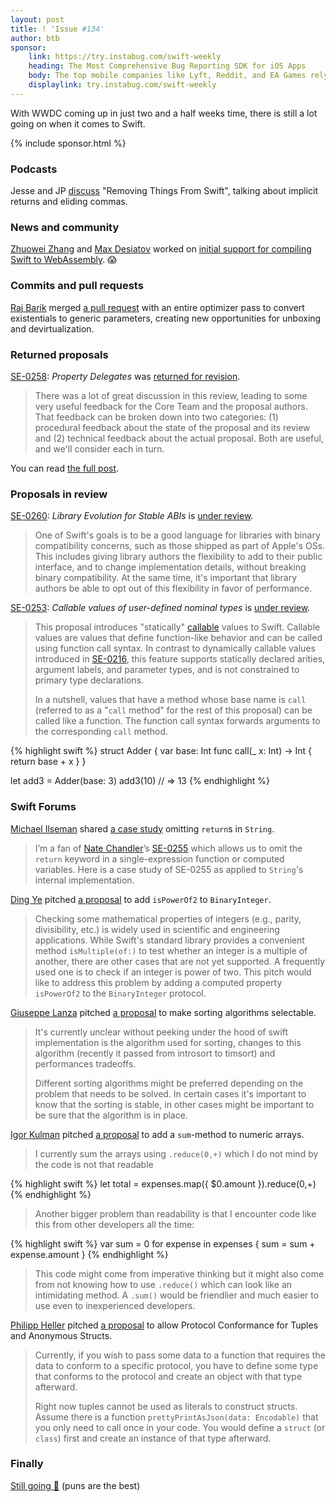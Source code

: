 ```yaml
---
layout: post
title: ! 'Issue #134'
author: btb
sponsor:
    link: https://try.instabug.com/swift-weekly
    heading: The Most Comprehensive Bug Reporting SDK for iOS Apps
    body: The top mobile companies like Lyft, Reddit, and EA Games rely on Instabug to iterate faster and enhance their app quality. Instabug lightweight SDK allows developers to receive detailed bug reports directly from testers and users. Instabug attaches screenshots, screen recordings, device details and repro-steps with each report. Try Instabug now - You just need one minute to integrate the SDK!  Use the discount-code **InstabugLovesSwiftWeekly** and get a 20% discount for 3 months on all plans!
    displaylink: try.instabug.com/swift-weekly
---
```


With WWDC coming up in just two and a half weeks time, there is still a lot
going on when it comes to Swift.

<!--excerpt-->

{% include sponsor.html %}

### Podcasts

Jesse and JP [discuss](https://spec.fm/podcasts/swift-unwrapped/295535)
"Removing Things From Swift", talking about implicit returns and eliding commas.

### News and community

[Zhuowei Zhang](https://twitter.com/zhuowei) and [Max Desiatov](https://twitter.com/MaxDesiatov)
worked on [initial support for compiling Swift to WebAssembly](https://swiftwasm.org). 😱

### Commits and pull requests

[Raj Barik](https://github.com/rajbarik) merged [a pull request](https://github.com/apple/swift/pull/19820)
with an entire optimizer pass to convert existentials to generic parameters,
creating new opportunities for unboxing and devirtualization.

### Returned proposals

[SE-0258](https://github.com/apple/swift-evolution/blob/master/proposals/0258-property-delegates.md): *Property Delegates* was [returned for revision](https://forums.swift.org/t/returned-for-revision-se-0258-property-delegates/24080).

> There was a lot of great discussion in this review, leading to some very
useful feedback for the Core Team and the proposal authors. That feedback can
be broken down into two categories: (1) procedural feedback about the state of
the proposal and its review and (2) technical feedback about the actual
proposal. Both are useful, and we'll consider each in turn.

You can read [the full post](https://forums.swift.org/t/returned-for-revision-se-0258-property-delegates/24080).

### Proposals in review

[SE-0260](https://github.com/apple/swift-evolution/blob/master/proposals/0260-library-evolution.md): *Library Evolution for Stable ABIs* is [under review](https://forums.swift.org/t/se-0260-library-evolution/24260/1).

> One of Swift's goals is to be a good language for libraries with binary
compatibility concerns, such as those shipped as part of Apple's OSs. This
includes giving library authors the flexibility to add to their public
interface, and to change implementation details, without breaking binary
compatibility. At the same time, it's important that library authors be able to
opt out of this flexibility in favor of performance.

[SE-0253](https://github.com/apple/swift-evolution/blob/master/proposals/0253-callable.md): *Callable values of user-defined nominal types* is [under review](https://forums.swift.org/t/se-0253-callable-values-of-user-defined-nominal-types/24177).

> This proposal introduces "statically"
[callable](https://en.wikipedia.org/wiki/Callable_object) values to Swift.
Callable values are values that define function-like behavior and can be called
using function call syntax. In contrast to dynamically callable values
introduced in
[SE-0216](https://github.com/apple/swift-evolution/blob/master/proposals/0216-dynamic-callable.md),
this feature supports statically declared arities, argument labels, and
parameter types, and is not constrained to primary type declarations.
>
> In a nutshell, values that have a method whose base name is `call` (referred to
as a "`call` method" for the rest of this proposal) can be called like a
function. The function call syntax forwards arguments to the corresponding
`call` method.

{% highlight swift %}
struct Adder {
    var base: Int
    func call(_ x: Int) -> Int {
        return base + x
    }
}

let add3 = Adder(base: 3)
add3(10) // => 13
{% endhighlight %}

### Swift Forums

[Michael Ilseman](https://twitter.com/ilseman/) shared [a case study](https://forums.swift.org/t/omitting-returns-in-string-case-study-of-se-0255/24283) omitting `return`s in `String`.

> I’m a fan of [Nate Chandler](https://twitter.com/neightchan)’s [SE-0255](https://github.com/apple/swift-evolution/blob/master/proposals/0255-omit-return.md) which allows us to omit the `return`
keyword in a single-expression function or computed variables. Here is a case
study of SE-0255 as applied to `String`'s internal implementation.

[Ding Ye](https://github.com/dingobye) pitched [a proposal](https://forums.swift.org/t/adding-ispowerof2-to-binaryinteger/24087) to add `isPowerOf2` to `BinaryInteger`.

> Checking some mathematical properties of integers (e.g., parity,
divisibility, etc.) is widely used in scientific and engineering applications.
While Swift's standard library provides a convenient method `isMultiple(of:)` to
test whether an integer is a multiple of another, there are other cases that
are not yet supported. A frequently used one is to check if an integer is power
of two. This pitch would like to address this problem by adding a computed
property `isPowerOf2` to the `BinaryInteger` protocol.

[Giuseppe Lanza](https://twitter.com/GLDeveloper) pitched [a proposal](https://forums.swift.org/t/pitch-stdlib-making-sorting-algorithm-choosable/24100) to make sorting
algorithms selectable.

> It's currently unclear without peeking under the hood of swift implementation
is the algorithm used for sorting, changes to this algorithm (recently it
passed from introsort to timsort) and performances tradeoffs.
>
> Different sorting algorithms might be preferred depending on the problem
that needs to be solved. In certain cases it's important to know that the
sorting is stable, in other cases might be important to be sure that the
algorithm is in place.

[Igor Kulman](https://twitter.com/igorkulman) pitched [a proposal](https://forums.swift.org/t/pitch-method-to-sum-numeric-arrays/24170) to add a `sum`-method to numeric arrays.

> I currently sum the arrays using `.reduce(0,+)` which I do not mind by the code
is not that readable

{% highlight swift %}
let total = expenses.map({ $0.amount }).reduce(0,+)
{% endhighlight %}

> Another bigger problem than readability is that I encounter code like this
from other developers all the time:

{% highlight swift %}
var sum = 0
for expense in expenses {
    sum = sum + expense.amount
}
{% endhighlight %}

> This code might come from imperative thinking but it might also come from
not knowing how to use `.reduce()` which can look like an intimidating method.
A `.sum()` would be friendlier and much easier to use even to inexperienced
developers.

[Philipp Heller](https://twitter.com/pxheller) pitched [a proposal](https://forums.swift.org/t/pitch-protocol-conformance-for-tuples-anonymous-structs/24207) to allow Protocol Conformance for Tuples and Anonymous Structs.

> Currently, if you wish to pass some data to a function that requires the
data to conform to a specific protocol, you have to define some type that
conforms to the protocol and create an object with that type afterward.
>
> Right now tuples cannot be used as literals to construct structs. Assume
there is a function `prettyPrintAsJson(data: Encodable)` that you only need to
call once in your code. You would define a `struct` (or `class`) first and
create an instance of that type afterward.

### Finally

[Still going 💪](https://twitter.com/johannesweiss/status/1126254936801591296)
(puns are the best)
